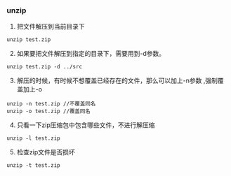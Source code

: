 ### unzip 
1. 把文件解压到当前目录下
```
unzip test.zip

```
2. 如果要把文件解压到指定的目录下，需要用到-d参数。
```
unzip test.zip -d ../src

```
3. 解压的时候，有时候不想覆盖已经存在的文件，那么可以加上-n参数 ,强制覆盖加上-o
```
unzip -n test.zip //不覆盖同名
unzip -o test.zip //覆盖同名
```
4. 只看一下zip压缩包中包含哪些文件，不进行解压缩
```
unzip -l test.zip

```
5. 检查zip文件是否损坏
```
unzip -t test.zip

```